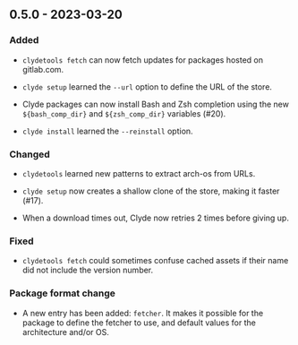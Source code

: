 ## 0.5.0 - 2023-03-20

### Added

- `clydetools fetch` can now fetch updates for packages hosted on gitlab.com.

- `clyde setup` learned the `--url` option to define the URL of the store.

- Clyde packages can now install Bash and Zsh completion using the new `${bash_comp_dir}` and `${zsh_comp_dir}` variables (#20).

- `clyde install` learned the `--reinstall` option.

### Changed

- `clydetools` learned new patterns to extract arch-os from URLs.

- `clyde setup` now creates a shallow clone of the store, making it faster (#17).

- When a download times out, Clyde now retries 2 times before giving up.

### Fixed

- `clydetools fetch` could sometimes confuse cached assets if their name did not include the version number.

### Package format change

- A new entry has been added: `fetcher`. It makes it possible for the package to define the fetcher to use, and default values for the architecture and/or OS.
